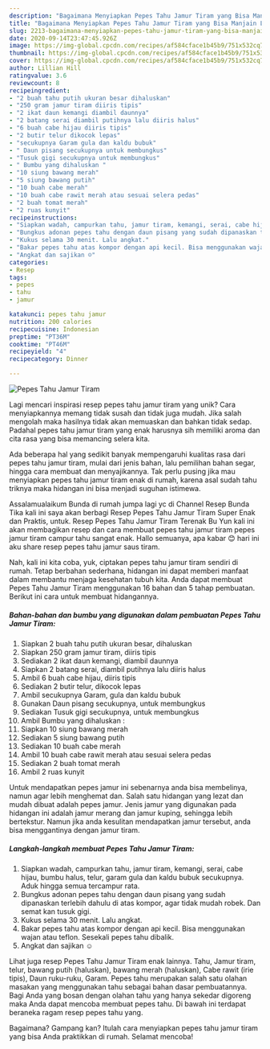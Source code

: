 ```yaml
---
description: "Bagaimana Menyiapkan Pepes Tahu Jamur Tiram yang Bisa Manjain Lidah"
title: "Bagaimana Menyiapkan Pepes Tahu Jamur Tiram yang Bisa Manjain Lidah"
slug: 2213-bagaimana-menyiapkan-pepes-tahu-jamur-tiram-yang-bisa-manjain-lidah
date: 2020-09-14T23:47:45.926Z
image: https://img-global.cpcdn.com/recipes/af584cface1b45b9/751x532cq70/pepes-tahu-jamur-tiram-foto-resep-utama.jpg
thumbnail: https://img-global.cpcdn.com/recipes/af584cface1b45b9/751x532cq70/pepes-tahu-jamur-tiram-foto-resep-utama.jpg
cover: https://img-global.cpcdn.com/recipes/af584cface1b45b9/751x532cq70/pepes-tahu-jamur-tiram-foto-resep-utama.jpg
author: Lillian Hill
ratingvalue: 3.6
reviewcount: 8
recipeingredient:
- "2 buah tahu putih ukuran besar dihaluskan"
- "250 gram jamur tiram diiris tipis"
- "2 ikat daun kemangi diambil daunnya"
- "2 batang serai diambil putihnya lalu diiris halus"
- "6 buah cabe hijau diiris tipis"
- "2 butir telur dikocok lepas"
- "secukupnya Garam gula dan kaldu bubuk"
- " Daun pisang secukupnya untuk membungkus"
- "Tusuk gigi secukupnya untuk membungkus"
- " Bumbu yang dihaluskan "
- "10 siung bawang merah"
- "5 siung bawang putih"
- "10 buah cabe merah"
- "10 buah cabe rawit merah atau sesuai selera pedas"
- "2 buah tomat merah"
- "2 ruas kunyit"
recipeinstructions:
- "Siapkan wadah, campurkan tahu, jamur tiram, kemangi, serai, cabe hijau, bumbu halus, telur, garam gula dan kaldu bubuk secukupnya. Aduk hingga semua tercampur rata."
- "Bungkus adonan pepes tahu dengan daun pisang yang sudah dipanaskan terlebih dahulu di atas kompor, agar tidak mudah robek. Dan semat kan tusuk gigi."
- "Kukus selama 30 menit. Lalu angkat."
- "Bakar pepes tahu atas kompor dengan api kecil. Bisa menggunakan wajan atau teflon. Sesekali pepes tahu dibalik."
- "Angkat dan sajikan ☺️"
categories:
- Resep
tags:
- pepes
- tahu
- jamur

katakunci: pepes tahu jamur 
nutrition: 200 calories
recipecuisine: Indonesian
preptime: "PT36M"
cooktime: "PT46M"
recipeyield: "4"
recipecategory: Dinner

---
```



![Pepes Tahu Jamur Tiram](https://img-global.cpcdn.com/recipes/af584cface1b45b9/751x532cq70/pepes-tahu-jamur-tiram-foto-resep-utama.jpg)

Lagi mencari inspirasi resep pepes tahu jamur tiram yang unik? Cara menyiapkannya memang tidak susah dan tidak juga mudah. Jika salah mengolah maka hasilnya tidak akan memuaskan dan bahkan tidak sedap. Padahal pepes tahu jamur tiram yang enak harusnya sih memiliki aroma dan cita rasa yang bisa memancing selera kita.

Ada beberapa hal yang sedikit banyak mempengaruhi kualitas rasa dari pepes tahu jamur tiram, mulai dari jenis bahan, lalu pemilihan bahan segar, hingga cara membuat dan menyajikannya. Tak perlu pusing jika mau menyiapkan pepes tahu jamur tiram enak di rumah, karena asal sudah tahu triknya maka hidangan ini bisa menjadi suguhan istimewa.

Assalamualaikum Bunda di rumah jumpa lagi yc di Channel Resep Bunda Tika kali ini saya akan berbagi Resep Pepes Tahu Jamur Tiram Super Enak dan Praktis, untuk. Resep Pepes Tahu Jamur Tiram Terenak Bu Yun kali ini akan membagikan resep dan cara membuat pepes tahu jamur tiram pepes jamur tiram campur tahu sangat enak. Hallo semuanya, apa kabar 😊 hari ini aku share resep pepes tahu jamur saus tiram.


Nah, kali ini kita coba, yuk, ciptakan pepes tahu jamur tiram sendiri di rumah. Tetap berbahan sederhana, hidangan ini dapat memberi manfaat dalam membantu menjaga kesehatan tubuh kita. Anda dapat membuat Pepes Tahu Jamur Tiram menggunakan 16 bahan dan 5 tahap pembuatan. Berikut ini cara untuk membuat hidangannya.

<!--inarticleads1-->

##### Bahan-bahan dan bumbu yang digunakan dalam pembuatan Pepes Tahu Jamur Tiram:

1. Siapkan 2 buah tahu putih ukuran besar, dihaluskan
1. Siapkan 250 gram jamur tiram, diiris tipis
1. Sediakan 2 ikat daun kemangi, diambil daunnya
1. Siapkan 2 batang serai, diambil putihnya lalu diiris halus
1. Ambil 6 buah cabe hijau, diiris tipis
1. Sediakan 2 butir telur, dikocok lepas
1. Ambil secukupnya Garam, gula dan kaldu bubuk
1. Gunakan  Daun pisang secukupnya, untuk membungkus
1. Sediakan Tusuk gigi secukupnya, untuk membungkus
1. Ambil  Bumbu yang dihaluskan :
1. Siapkan 10 siung bawang merah
1. Sediakan 5 siung bawang putih
1. Sediakan 10 buah cabe merah
1. Ambil 10 buah cabe rawit merah atau sesuai selera pedas
1. Sediakan 2 buah tomat merah
1. Ambil 2 ruas kunyit


Untuk mendapatkan pepes jamur ini sebenarnya anda bisa membelinya, namun agar lebih menghemat dan. Salah satu hidangan yang lezat dan mudah dibuat adalah pepes jamur. Jenis jamur yang digunakan pada hidangan ini adalah jamur merang dan jamur kuping, sehingga lebih bertekstur. Namun jika anda kesulitan mendapatkan jamur tersebut, anda bisa menggantinya dengan jamur tiram. 

<!--inarticleads2-->

##### Langkah-langkah membuat Pepes Tahu Jamur Tiram:

1. Siapkan wadah, campurkan tahu, jamur tiram, kemangi, serai, cabe hijau, bumbu halus, telur, garam gula dan kaldu bubuk secukupnya. Aduk hingga semua tercampur rata.
1. Bungkus adonan pepes tahu dengan daun pisang yang sudah dipanaskan terlebih dahulu di atas kompor, agar tidak mudah robek. Dan semat kan tusuk gigi.
1. Kukus selama 30 menit. Lalu angkat.
1. Bakar pepes tahu atas kompor dengan api kecil. Bisa menggunakan wajan atau teflon. Sesekali pepes tahu dibalik.
1. Angkat dan sajikan ☺️


Lihat juga resep Pepes Tahu Jamur Tiram enak lainnya. Tahu, Jamur tiram, telur, bawang putih (haluskan), bawang merah (haluskan), Cabe rawit (irie tipis), Daun ruku-ruku, Garam. Pepes tahu merupakan salah satu olahan masakan yang menggunakan tahu sebagai bahan dasar pembuatannya. Bagi Anda yang bosan dengan olahan tahu yang hanya sekedar digoreng maka Anda dapat mencoba membuat pepes tahu. Di bawah ini terdapat beraneka ragam resep pepes tahu yang. 

Bagaimana? Gampang kan? Itulah cara menyiapkan pepes tahu jamur tiram yang bisa Anda praktikkan di rumah. Selamat mencoba!
